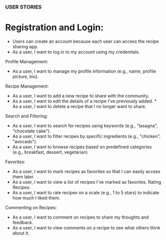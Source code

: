 ### USER STORIES

# Registration and Login:
* Users can create an account because each user can access the recipe sharing app. 
* As a user, I want to log in to my account using my credentials.

Profile Management:
* As a user, I want to manage my profile information (e.g., name, profile picture, bio).

Recipe Management:
* As a user, I want to add a new recipe to share with the community. 
* As a user, I want to edit the details of a recipe I've previously added. * As a user, I want to delete a recipe that I no longer want to share.

Search and Filtering:
* As a user, I want to search for recipes using keywords (e.g., "lasagna", "chocolate cake").
* As a user, I want to filter recipes by specific ingredients (e.g., "chicken", "avocado").
* As a user, I want to browse recipes based on predefined categories (e.g., breakfast, dessert, vegetarian)

Favorites:
* As a user, I want to mark recipes as favorites so that I can easily access them later. 
* As a user, I want to view a list of recipes I've marked as favorites.
Rating Recipes:
* As a user, I want to rate recipes on a scale (e.g., 1 to 5 stars) to indicate how much I liked them.

Commenting on Recipes:
* As a user, I want to comment on recipes to share my thoughts and feedback.
* As a user, I want to view comments on a recipe to see what others think about it.

